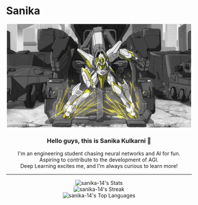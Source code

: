 # Sanika

<div align="center">

![Hello fam!](https://github.com/sanika-14/Sanika/blob/main/code%20geass%20robot%20GIF%20-%20Find%20%26%20Share%20on%20GIPHY.gif)

### Hello guys, this is Sanika Kulkarni 👋  
I'm an engineering student chasing neural networks and AI for fun.  
Aspiring to contribute to the development of AGI.  
Deep Learning excites me, and I'm always curious to learn more!

---

![sanika-14's Stats](https://github-readme-stats.vercel.app/api?username=sanika-14&theme=buefy&show_icons=true&hide_border=false&count_private=true)  
![sanika-14's Streak](https://github-readme-streak-stats.herokuapp.com/?user=sanika-14&theme=buefy&hide_border=false)  
![sanika-14's Top Languages](https://github-readme-stats.vercel.app/api/top-langs/?username=sanika-14&theme=buefy&show_icons=true&hide_border=false&layout=compact)

</div>
